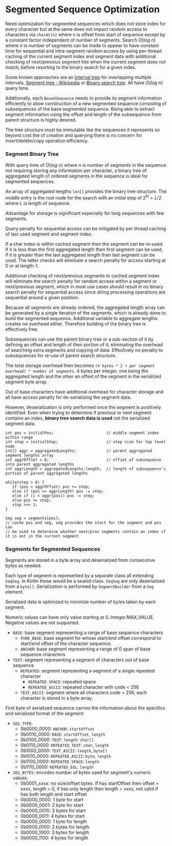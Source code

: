 [Binary search tree]: https://en.wikipedia.org/wiki/Binary_search_tree "Binary search tree - Wikipedia"
[Interval tree]: https://en.wikipedia.org/wiki/Interval_tree "Interval tree - Wikipedia"
[Segment tree - Wikipedia]: https://en.wikipedia.org/wiki/Segment_tree "Segment tree - Wikipedia"

# Segmented Sequence Optimization

Need optimization for segmented sequences which does not store index for every character but at
the same does not impact random access to characters via `charAt(n)` where n is offset from
start of sequence except by a constant factor independent of number of segments. Search $`O(log
\ n)`$ where *n* is number of segments can be made to appear to have constant time for
sequential and intra-segment random access by using per-thread caching of the current segment
index and segment data with additional checking of next/previous segment hits when the current
segment does not match, before resorting to the binary search for a given index.

Some known approaches are an [Interval tree] for overlapping multiple intervals,
[Segment tree - Wikipedia] or [Binary search tree]. All have $`O(log \ n)`$ query time.

Additionally, each `BasedSequence` needs to provide its segment information efficiently to allow
construction of a new segmented sequence consisting of subsequences of the base segmented
sequence. Being able to extract segment information using the offset and length of the
subsequence from parent structure is highly desired.

The tree structure must be immutable like the sequences it represents so beyond cost the of
creation and querying there is no concern for insert/delete/copy operation efficiency.

### Segment Binary Tree

With query time of $`O(log \ n)`$ where *n* is number of segments in the sequence not requiring
storing any information per character, a binary tree of aggregated length of ordered segments in
the sequence is ideal for segmented sequences.

An array of aggregated lengths `len[]` provides the binary tree structure. The middle entry is
the root node for the search with an initial step of $`2 ^ N > L/2`$ where L is length of
sequence.

Advantage for storage is significant especially for long sequences with few segments.

Query penalty for sequential access can be mitigated by per thread caching of last used segment
and segment index.

If a char index is within cached segment then the segment can be re-used. If it is less than the
first aggregated length then first segment can be used, if it is greater than the last
aggregated length then last segment can be used. The latter checks will eliminate a search
penalty for access starting at 0 or at length-1.

Additional checking of next/previous segments to cached segment index will eliminate the search
penalty for random access within a segment or next/previous segment, which in most use cases
should result in no binary search penalty for sequential access since string processing
operations are sequential around a given position.

Because all segments are already ordered, the aggregated length array can be generated by a
single iteration of the segments, which is already done to build the segmented sequence.
Additional variable to aggregate lengths creates no overhead either. Therefore building of the
binary tree is effectively free.

Subsequences can use the parent binary tree or a sub-section of it by defining an offset and
length of their portion of it, eliminating the overhead of searching extra segments and copying
of data. Effectively no penalty to subsequences for re-use of parent search structure.

The total storage overhead then becomes `(4 bytes * 2 + per segment overhead) * number of
segments`. 4 bytes per integer, one being the aggregated length and the other an offset of the
segment in the serialized segment byte array.

Out of base characters have additional overhead for character storage and all have access
penalty for de-serializing the segment data.

However, deserialization is only performed once the segment is positively identified. Even when
trying to determine if previous or next segment contains an index, **binary tree search data is
used** not the serialized segment data.

```
int pos = initialPos;                       // middle segment index within range
int step = initialStep;                     // step size for top level node
int[] aggr = aggregatedLengths;             // parent aggregated segment lengths array
int aggrOffset = 0;                         // offset of subsequence into parent aggregated lengths
int aggrLength = aggregatedLengths.length;  // length of subsequence's portion of parent aggregated lengths

while(step > 0) {
   if (pos < aggrOffset) pos += step;
   else if (pos >= aggrLength) pos -= step;
   else if (i < aggr[pos]) pos -= step;
   else pos += step;
   step >>= 1;
}

Seg seg = segments[pos];
// cache pos and seg, seg provides the start for the segment and pos can 
// be used to determine whether next/prev segments contain an index if it is not in the current segment 
```

### Segments for Segmented Sequences

Segments are stored in a byte array and deserialized from consecutive bytes as needed.

Each type of segment is represented by a separate class all extending `SeqSeg`. In Kotlin these
would be a sealed class. `SeqSeg` are only deserialized from a `byte[]`. Serialization is
performed by `SegmentBuilder` from a `Seg` element.

Serialized data is optimized to minimize number of bytes taken by each segment.

Numeric values can have only value starting at 0..Integer.MAX_VALUE. Negative values are not
supported.

* `BASE`: base segment representing a range of base sequence characters
  * `PURE_BASE`: base segment for whose start/end offset correspond to start/end offset of the
    character sequence.
  * `ANCHOR`: base segment representing a range of 0 span of base sequence characters
* `TEXT`: segment representing a segment of characters out of base sequence
  * `REPEATED`: segment representing a segment of a single repeated character
    * `REPEATED_SPACE`: repeated space
    * `REPEATED_ASCII`: repeated character with code < 256
  * `TEXT_ASCII`: segment where all characters code < 256, each character is stored in a byte
    array.

First byte of serialized sequence carries the information about the specifics and serialized
format of the segment:

* `SEG_TYPE`:
  * 0b0000_0000: `ANCHOR`: `startOffset`
  * 0b0010_0000: `BASE`: `startOffset`, `length`
  * 0b0100_0000: `TEXT`: `length`: `char[]`
  * 0b0110_0000: `REPEATED_TEXT`: `char`, `length`
  * 0b1000_0000: `TEXT_ASCII`: `length`, `byte[]`
  * 0b1010_0000: `REPEATED_ASCII`: `byte`, `length`
  * 0b1100_0000: `REPEATED_SPACE`: `length`
  * 0b1110_0000: `REPEATED_EOL`: `length`
* `SEG_BYTES`: encodes number of bytes used for segment's numeric values.
  * 0b0001_xxxx: no size/offset bytes. If has startOffset then offset = xxxx, length = 0, if has only length then length = xxxx, not valid if has both length and start offset
  * 0b0000_0000: 1 byte for start
  * 0b0000_0001: 2 byte for start
  * 0b0000_0010: 3 bytes for start
  * 0b0000_0011: 4 bytes for start
  * 0b0000_0000: 1 byte for length
  * 0b0000_0100: 2 bytes for length
  * 0b0000_1000: 3 bytes for length
  * 0b0000_1100: 4 bytes for length
